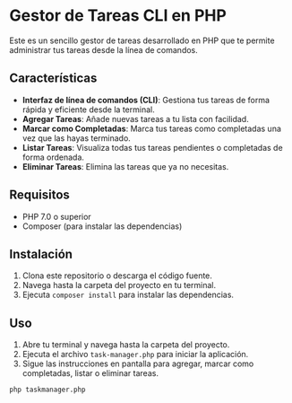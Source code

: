 # Gestor de Tareas CLI en PHP

Este es un sencillo gestor de tareas desarrollado en PHP que te permite administrar tus tareas desde la línea de comandos.

## Características

- **Interfaz de línea de comandos (CLI)**: Gestiona tus tareas de forma rápida y eficiente desde la terminal.
- **Agregar Tareas**: Añade nuevas tareas a tu lista con facilidad.
- **Marcar como Completadas**: Marca tus tareas como completadas una vez que las hayas terminado.
- **Listar Tareas**: Visualiza todas tus tareas pendientes o completadas de forma ordenada.
- **Eliminar Tareas**: Elimina las tareas que ya no necesitas.

## Requisitos

- PHP 7.0 o superior
- Composer (para instalar las dependencias)

## Instalación

1. Clona este repositorio o descarga el código fuente.
2. Navega hasta la carpeta del proyecto en tu terminal.
3. Ejecuta `composer install` para instalar las dependencias.

## Uso

1. Abre tu terminal y navega hasta la carpeta del proyecto.
2. Ejecuta el archivo `task-manager.php` para iniciar la aplicación.
3. Sigue las instrucciones en pantalla para agregar, marcar como completadas, listar o eliminar tareas.

```bash
php taskmanager.php
